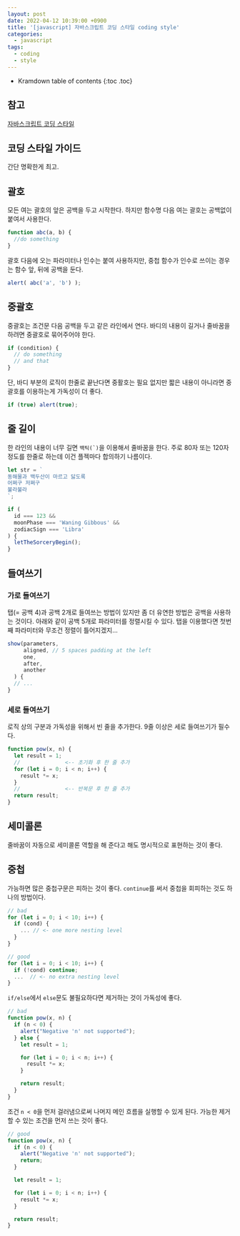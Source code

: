 ```yaml
---
layout: post
date: 2022-04-12 10:39:00 +0900
title: '[javascript] 자바스크립트 코딩 스타일 coding style'
categories:
  - javascript
tags:
  - coding
  - style
---
```


* Kramdown table of contents
{:toc .toc}

## 참고

[자바스크립트 코딩 스타일](https://javascript.info/coding-style)

## 코딩 스타일 가이드

간단 명확한게 최고.

## 괄호

모든 여는 괄호의 앞은 공백을 두고 시작한다. 하지만 함수명 다음 여는 괄호는 공백없이 붙여서 사용한다.

```js
function abc(a, b) {
  //do something
}
```

괄호 다음에 오는 파라미터나 인수는 붙여 사용하지만, 중첩 함수가 인수로 쓰이는 경우는 함수 앞, 뒤에 공백을 둔다.

```js
alert( abc('a', 'b') );
```

## 중괄호

중괄호는 조건문 다음 공백을 두고 같은 라인에서 연다. 바디의 내용이 길거나 줄바꿈을 하려면 중괄호로 묶어주어야 한다.

```js
if (condition) {
  // do something
  // and that
}
```

단, 바디 부분의 로직이 한줄로 끝난다면 중활호는 필요 없지만 짧은 내용이 아니라면 중괄호를 이용하는게 가독성이 더 좋다.

```js
if (true) alert(true);
```

## 줄 길이

한 라인의 내용이 너무 길면 ``백틱(`)``을 이용해서 줄바꿈을 한다. 주로 80자 또는 120자정도를 한줄로 하는데 이건 플젝마다 합의하기 나름이다.

```js
let str = `
동해물과 백두산이 마르고 닳도록
어쩌구 저쩌구
불라불라
`;

if (
  id === 123 &&
  moonPhase === 'Waning Gibbous' &&
  zodiacSign === 'Libra'
) {
  letTheSorceryBegin();
}
```

## 들여쓰기

### 가로 들여쓰기

탭(= 공백 4)과 공백 2개로 들여쓰는 방법이 있지만 좀 더 유연한 방법은 공백을 사용하는 것이다. 아래와 같이 공백 5개로 파라미터를 정렬시킬 수 있다. 탭을 이용했다면 첫번째 파라미터와 무조건 정렬이 틀어지겠지...

```js
show(parameters,
     aligned, // 5 spaces padding at the left
     one,
     after,
     another
  ) {
  // ...
}
```

### 세로 들여쓰기

로직 상의 구분과 가독성을 위해서 빈 줄을 추가한다. 9줄 이상은 세로 들여쓰기가 필수다.

```js
function pow(x, n) {
  let result = 1;
  //              <-- 초기화 후 한 줄 추가
  for (let i = 0; i < n; i++) {
    result *= x;
  }
  //              <-- 반복문 후 한 줄 추가
  return result;
}
```

## 세미콜론

줄바꿈이 자동으로 세미콜론 역할을 해 준다고 해도 명시적으로 표현하는 것이 좋다.


## 중첩

가능하면 많은 중첩구문은 피하는 것이 좋다. `continue`를 써서 중첩을 회피하는 것도 하나의 방법이다.


```js
// bad
for (let i = 0; i < 10; i++) {
  if (cond) {
    ... // <- one more nesting level
  }
}

// good
for (let i = 0; i < 10; i++) {
  if (!cond) continue;
  ...  // <- no extra nesting level
}
```

`if/else`에서 `else`문도 불필요하다면 제거하는 것이 가독성에 좋다.

```js
// bad
function pow(x, n) {
  if (n < 0) {
    alert("Negative 'n' not supported");
  } else {
    let result = 1;

    for (let i = 0; i < n; i++) {
      result *= x;
    }

    return result;
  }
}
```

조건 `n < 0`을 먼저 걸러냄으로써 나머지 메인 흐름을 실행할 수 있게 된다. 가능한 제거할 수 있는 조건을 먼저 쓰는 것이 좋다.

```js
// good
function pow(x, n) {
  if (n < 0) {
    alert("Negative 'n' not supported");
    return;
  }

  let result = 1;

  for (let i = 0; i < n; i++) {
    result *= x;
  }

  return result;
}
```

###

